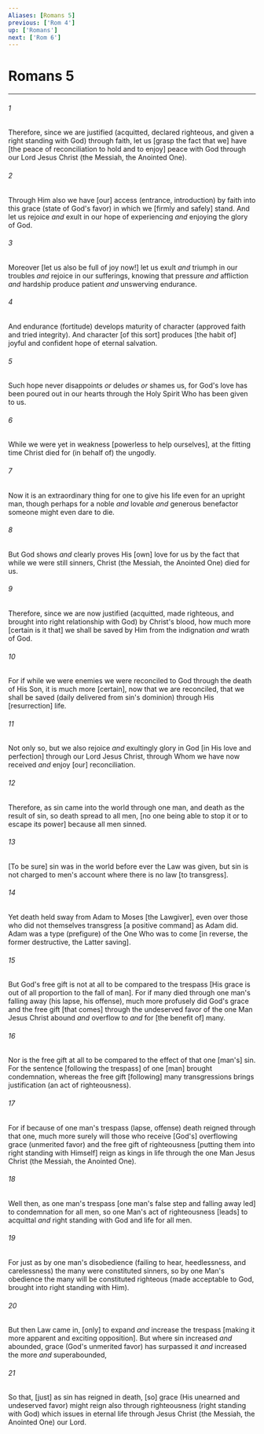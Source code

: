 ```yaml
---
Aliases: [Romans 5]
previous: ['Rom 4']
up: ['Romans']
next: ['Rom 6']
---
```

# Romans 5

***














###### 1 






Therefore, since we are justified (acquitted, declared righteous, and given a right standing with God) through faith, let us [grasp the fact that we] have [the peace of reconciliation to hold and to enjoy] peace with God through our Lord Jesus Christ (the Messiah, the Anointed One). 













###### 2 






Through Him also we have [our] access (entrance, introduction) by faith into this grace (state of God's favor) in which we [firmly and safely] stand. And let us rejoice _and_ exult in our hope of experiencing _and_ enjoying the glory of God. 













###### 3 






Moreover [let us also be full of joy now!] let us exult _and_ triumph in our troubles _and_ rejoice in our sufferings, knowing that pressure _and_ affliction _and_ hardship produce patient _and_ unswerving endurance. 













###### 4 






And endurance (fortitude) develops maturity of character (approved faith and tried integrity). And character [of this sort] produces [the habit of] joyful and confident hope of eternal salvation. 













###### 5 






Such hope never disappoints _or_ deludes _or_ shames us, for God's love has been poured out in our hearts through the Holy Spirit Who has been given to us. 













###### 6 






While we were yet in weakness [powerless to help ourselves], at the fitting time Christ died for (in behalf of) the ungodly. 













###### 7 






Now it is an extraordinary thing for one to give his life even for an upright man, though perhaps for a noble _and_ lovable _and_ generous benefactor someone might even dare to die. 













###### 8 






But God shows _and_ clearly proves His [own] love for us by the fact that while we were still sinners, Christ (the Messiah, the Anointed One) died for us. 













###### 9 






Therefore, since we are now justified (acquitted, made righteous, and brought into right relationship with God) by Christ's blood, how much more [certain is it that] we shall be saved by Him from the indignation _and_ wrath of God. 













###### 10 






For if while we were enemies we were reconciled to God through the death of His Son, it is much more [certain], now that we are reconciled, that we shall be saved (daily delivered from sin's dominion) through His [resurrection] life. 













###### 11 






Not only so, but we also rejoice _and_ exultingly glory in God [in His love and perfection] through our Lord Jesus Christ, through Whom we have now received _and_ enjoy [our] reconciliation. 













###### 12 






Therefore, as sin came into the world through one man, and death as the result of sin, so death spread to all men, [no one being able to stop it or to escape its power] because all men sinned. 













###### 13 






[To be sure] sin was in the world before ever the Law was given, but sin is not charged to men's account where there is no law [to transgress]. 













###### 14 






Yet death held sway from Adam to Moses [the Lawgiver], even over those who did not themselves transgress [a positive command] as Adam did. Adam was a type (prefigure) of the One Who was to come [in reverse, the former destructive, the Latter saving]. 













###### 15 






But God's free gift is not at all to be compared to the trespass [His grace is out of all proportion to the fall of man]. For if many died through one man's falling away (his lapse, his offense), much more profusely did God's grace and the free gift [that comes] through the undeserved favor of the one Man Jesus Christ abound _and_ overflow to _and_ for [the benefit of] many. 













###### 16 






Nor is the free gift at all to be compared to the effect of that one [man's] sin. For the sentence [following the trespass] of one [man] brought condemnation, whereas the free gift [following] many transgressions brings justification (an act of righteousness). 













###### 17 






For if because of one man's trespass (lapse, offense) death reigned through that one, much more surely will those who receive [God's] overflowing grace (unmerited favor) and the free gift of righteousness [putting them into right standing with Himself] reign as kings in life through the one Man Jesus Christ (the Messiah, the Anointed One). 













###### 18 






Well then, as one man's trespass [one man's false step and falling away led] to condemnation for all men, so one Man's act of righteousness [leads] to acquittal _and_ right standing with God and life for all men. 













###### 19 






For just as by one man's disobedience (failing to hear, heedlessness, and carelessness) the many were constituted sinners, so by one Man's obedience the many will be constituted righteous (made acceptable to God, brought into right standing with Him). 













###### 20 






But then Law came in, [only] to expand _and_ increase the trespass [making it more apparent and exciting opposition]. But where sin increased _and_ abounded, grace (God's unmerited favor) has surpassed it _and_ increased the more _and_ superabounded, 













###### 21 






So that, [just] as sin has reigned in death, [so] grace (His unearned and undeserved favor) might reign also through righteousness (right standing with God) which issues in eternal life through Jesus Christ (the Messiah, the Anointed One) our Lord.
